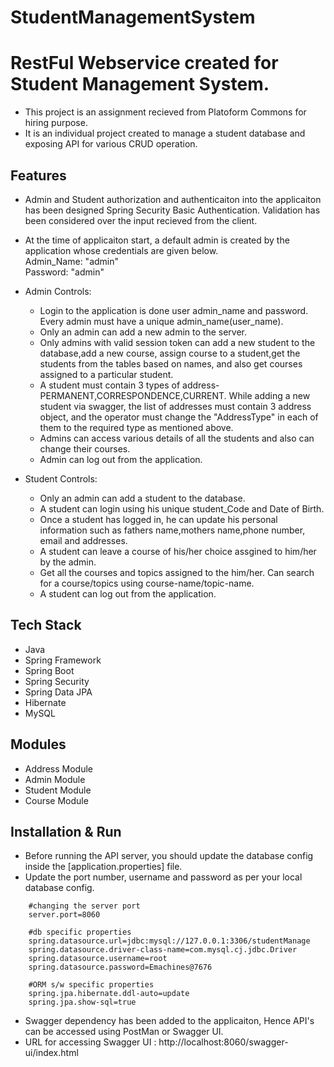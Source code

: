 # StudentManagementSystem

<!-- ============================================  TITLE ======================================================  -->

# RestFul Webservice created for Student Management System.
* This project is an assignment recieved from Platoform Commons for hiring purpose.
* It is an individual project created to manage a student database and exposing API for various CRUD operation.

<!-- ============================================  FEATURES ======================================================  -->

  
## Features

* Admin and Student authorization and authenticaiton into the applicaiton has been designed Spring Security Basic Authentication. Validation has been considered over the input recieved from the client.<br>
* At the time of applicaiton start, a default admin is created by the application whose credentials are given below.<br>
    Admin_Name: "admin"<br>
    Password: "admin"<br>

* Admin Controls:
    * Login to the application is done user admin_name and password. Every admin must have a unique admin_name(user_name). 
    * Only an admin can add a new admin to the server.
    * Only admins with valid session token can add a new student to the database,add a new course, assign course to a student,get the students from the         tables based on names, and also get courses assigned to a particular student.
    * A student must contain 3 types of address-PERMANENT,CORRESPONDENCE,CURRENT. While adding a new student via swagger, the list of addresses must             contain 3 address object, and the operator must change the "AddressType" in each of them to the required type as mentioned above.
    * Admins can access various details of all the students and also can change their courses.
    * Admin can log out from the application.
* Student Controls:
    * Only an admin can add a student to the database.
    * A student can login using his unique student_Code and Date of Birth.
    * Once a student has logged in, he can update his personal information such as fathers name,mothers name,phone number, email and addresses.
    * A student can leave a course of his/her choice assgined to him/her by the admin.
    * Get all the courses and topics assigned to the him/her. Can search for a course/topics using course-name/topic-name.
    * A student can log out from the application.
  
<!-- ============================================  TECH STACK ======================================================  -->

## Tech Stack

* Java
* Spring Framework
* Spring Boot
* Spring Security
* Spring Data JPA
* Hibernate
* MySQL

<!-- ============================================  MODULES ======================================================  -->

## Modules

* Address Module
* Admin Module
* Student Module
* Course Module


<!-- ============================================  INSTALLATION AND RUN ======================================================  -->

## Installation & Run

* Before running the API server, you should update the database config inside the [application.properties] file.
* Update the port number, username and password as per your local database config.

```
    #changing the server port
    server.port=8060

    #db specific properties
    spring.datasource.url=jdbc:mysql://127.0.0.1:3306/studentManage
    spring.datasource.driver-class-name=com.mysql.cj.jdbc.Driver
    spring.datasource.username=root
    spring.datasource.password=Emachines@7676
    
    #ORM s/w specific properties
    spring.jpa.hibernate.ddl-auto=update
    spring.jpa.show-sql=true

```
* Swagger dependency has been added to the applicaiton, Hence API's can be accessed using PostMan or Swagger UI.
* URL for accessing Swagger UI : http://localhost:8060/swagger-ui/index.html 

<!-- ============================================  SWAGGER INTEGRATION  ======================================================  -->




 
